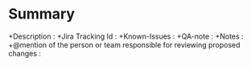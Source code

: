 # Summary 	 
+Description	  : 
+Jira Tracking Id  : 
+Known-Issues	  : 
+QA-note	: 
+Notes :
+@mention of the person or team responsible for reviewing proposed changes :
